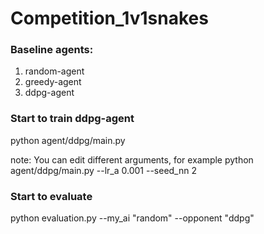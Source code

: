 # Competition_1v1snakes

### Baseline agents: 
1. random-agent 
2. greedy-agent
3. ddpg-agent

### Start to train ddpg-agent

python agent/ddpg/main.py

note: You can edit different arguments, for example
python agent/ddpg/main.py --lr_a 0.001 --seed_nn 2

### Start to evaluate 

python evaluation.py --my_ai "random" --opponent "ddpg"
